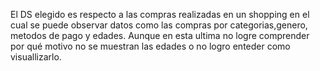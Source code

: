 El DS elegido es respecto a las compras realizadas en un shopping en el cual se puede observar datos como las compras por categorias,genero, metodos de pago y edades. Aunque en esta ultima no logre comprender por qué motivo no se muestran las edades o no logro enteder como visuallizarlo.
